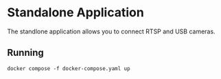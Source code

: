 # Standalone Application

The standlone application allows you to connect RTSP and USB cameras. 

## Running

```
docker compose -f docker-compose.yaml up
```

